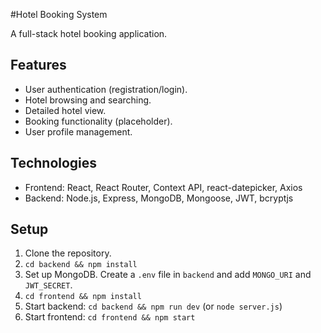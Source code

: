 #Hotel Booking System

A full-stack hotel booking application.

## Features

*   User authentication (registration/login).
*   Hotel browsing and searching.
*   Detailed hotel view.
*   Booking functionality (placeholder).
*   User profile management.

## Technologies

*   Frontend: React, React Router, Context API, react-datepicker, Axios
*   Backend: Node.js, Express, MongoDB, Mongoose, JWT, bcryptjs

## Setup

1.  Clone the repository.
2.  `cd backend && npm install`
3.  Set up MongoDB. Create a `.env` file in `backend` and add `MONGO_URI` and `JWT_SECRET`.
4.  `cd frontend && npm install`
5.  Start backend: `cd backend && npm run dev` (or `node server.js`)
6.  Start frontend: `cd frontend && npm start`
